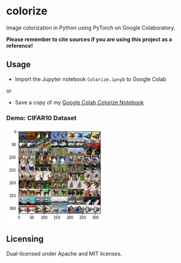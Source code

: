 # colorize

Image colorization in Python using PyTorch on Google Colaboratory.

**Please remember to cite sources if you are using this project as a reference!**

## Usage

* Import the Jupyter notebook `Colorize.ipnyb` to Google Colab

or

* Save a copy of my [Google Colab Colorize Notebook](https://colab.research.google.com/drive/145RFYR24FJJTLM3jlZvuKSbbh75IIau_)

### Demo: CIFAR10 Dataset

![sample output](output.png)

## Licensing 

Dual-licensed under Apache and MIT licenses.
